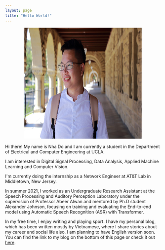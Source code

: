 ```yaml
---
layout: page
title: "Hello World!"
---
```


<p align="center">
<img src="images/Avatar.jpg" width="380" height="360">
</p>

Hi there! My name is Nha Do and I am currently a student in the Department of Electrical and Computer Engineering at UCLA.

I am interested in Digital Signal Processing, Data Analysis, Applied Machine Learning and Computer Vision.

I'm currently doing the internship as a Network Engineer at AT&T Lab in Middletown, New Jersey.

In summer 2021, I worked as an Undergraduate Research Assistant at the Speech Processing and Auditory Perception Laboratory under the supervision of Professor Abeer Alwan and mentored by Ph.D student Alexander Johnson, focusing on training and evaluating the End-to-end model using Automatic Speech Recognition (ASR) with Transformer.

In my free time, I enjoy writing and playing sport. I have my personal blog, which has been written mostly by Vietnamese, where I share stories about my career and social life also. I am planning to have English version soon. You can find the link to my blog on the bottom of this page or check it out [here](https://nhavtdo.wordpress.com/).
